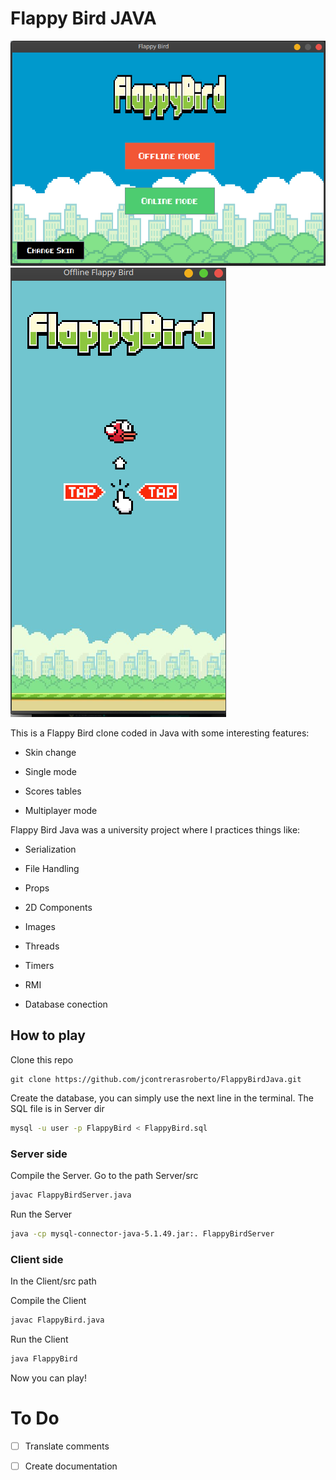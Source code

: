 # Flappy Bird JAVA

![alt text](https://raw.githubusercontent.com/jcontrerasroberto/FlappyBirdJava/master/Captures/menu.png)
![alt text](https://raw.githubusercontent.com/jcontrerasroberto/FlappyBirdJava/master/Captures/game.png)

This is a Flappy Bird clone coded in Java with some interesting features:

- Skin change

- Single mode

- Scores tables

- Multiplayer mode

Flappy Bird Java was a university project where I practices things like: 

- Serialization

- File Handling

- Props

- 2D Components

- Images

- Threads

- Timers

- RMI

- Database conection

## How to play

Clone this repo

```git
git clone https://github.com/jcontrerasroberto/FlappyBirdJava.git
```

Create the database, you can simply use the next line in the terminal. The SQL file is in Server dir

```bash
mysql -u user -p FlappyBird < FlappyBird.sql
```

### Server side

Compile the Server. Go to the path Server/src

```bash
javac FlappyBirdServer.java
```

Run the Server

```bash
java -cp mysql-connector-java-5.1.49.jar:. FlappyBirdServer
```

### Client side

In the Client/src path

Compile the Client

```bash
javac FlappyBird.java
```

Run the Client

```bash
java FlappyBird
```

Now you can play!



# To Do

- [ ] Translate comments

- [ ] Create documentation


